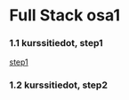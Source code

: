 # Full Stack osa1

### 1.1 kurssitiedot, step1

[step1](aab422da2b815e5f21d162b8074a3ed9791634a3)

### 1.2 kurssitiedot, step2